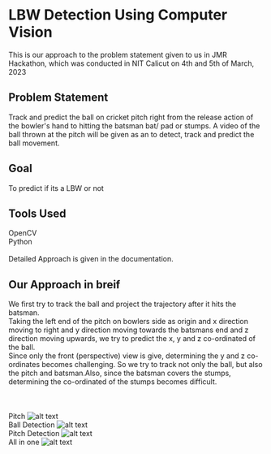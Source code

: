 # LBW Detection Using Computer Vision

This is our approach to the problem statement given to us in JMR Hackathon, which was conducted in NIT Calicut on 4th and 5th of March, 2023

## Problem Statement
Track and predict the ball on cricket pitch right from the release action of the bowler's hand to hitting the batsman bat/ pad or stumps. A video of the ball thrown at the pitch will be given as an to detect, track and predict the ball movement.

## Goal
To predict if its a LBW or not

## Tools Used
OpenCV\
Python
\
\
Detailed Approach is given in the documentation.

## Our Approach in breif

We first try to track the ball and project the trajectory after it hits the batsman.\
Taking the left end of the pitch on bowlers side as origin and x direction moving to right and y direction moving towards the batsmans end and z direction moving upwards, we try to predict the x, y and z co-ordinated of the ball.\
Since only the front (perspective) view is give, determining the y and z co-ordinates becomes challenging.
So we try to track not only the ball, but also the pitch and batsman.Also, since the batsman covers the stumps, determining the co-ordinated of the stumps becomes difficult.
\
\
\
\
Pitch
![alt text]("https://github.com/ganesh-rg/LBW-Detection/blob/main/Images/pitch.png")
\
Ball Detection
![alt text]("https://github.com/ganesh-rg/LBW-Detection/blob/main/Images/ball_detect.png")
\
Pitch Detection
![alt text]("https://github.com/ganesh-rg/LBW-Detection/blob/main/Images/pitch_detect.png")
\
All in one
![alt text]("https://github.com/ganesh-rg/LBW-Detection/blob/main/Images/Final.png")




